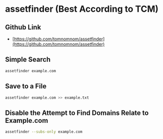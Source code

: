 # assetfinder \(Best According to TCM\)

## Github Link

* [https://github.com/tomnomnom/assetfinder](https://github.com/tomnomnom/assetfinder)

## Simple Search

```bash
assetfinder example.com
```

## Save to a File

```bash
assetfinder example.com >> example.txt
```

## Disable the Attempt to Find Domains Relate to Example.com

```bash
assetfinder --subs-only example.com
```

